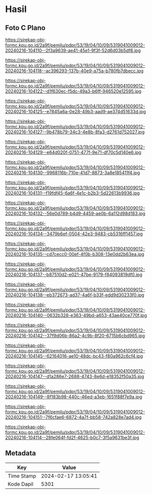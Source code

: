 # Hasil

## Foto C Plano

https://sirekap-obj-formc.kpu.go.id/2a9f/pemilu/pdpr/53/19/04/10/09/5319041009012-20240216-104110--2f3a9639-ae41-45e1-9f3f-52d6d03b5df8.jpg

https://sirekap-obj-formc.kpu.go.id/2a9f/pemilu/pdpr/53/19/04/10/09/5319041009012-20240216-104118--ac396293-137b-40e9-a75a-b780fb7dbecc.jpg

https://sirekap-obj-formc.kpu.go.id/2a9f/pemilu/pdpr/53/19/04/10/09/5319041009012-20240216-104122--d1f630ec-f5dc-49a3-b6ff-946520e12595.jpg

https://sirekap-obj-formc.kpu.go.id/2a9f/pemilu/pdpr/53/19/04/10/09/5319041009012-20240216-104125--e7845a6a-0e28-49b3-aad9-ae374d51633d.jpg

https://sirekap-obj-formc.kpu.go.id/2a9f/pemilu/pdpr/53/19/04/10/09/5319041009012-20240216-104127--9b478b79-34c3-4e8b-8fa3-d2761d752027.jpg

https://sirekap-obj-formc.kpu.go.id/2a9f/pemilu/pdpr/53/19/04/10/09/5319041009012-20240216-104129--e64d020f-0751-477f-9e71-df70c5d140e6.jpg

https://sirekap-obj-formc.kpu.go.id/2a9f/pemilu/pdpr/53/19/04/10/09/5319041009012-20240216-104130--9968116b-710e-41d7-8873-3a8e185411f4.jpg

https://sirekap-obj-formc.kpu.go.id/2a9f/pemilu/pdpr/53/19/04/10/09/5319041009012-20240216-104131--f19fdf45-6a6f-4e1c-b2b3-5d22613b9936.jpg

https://sirekap-obj-formc.kpu.go.id/2a9f/pemilu/pdpr/53/19/04/10/09/5319041009012-20240216-104132--56e0d789-b4d9-4459-ae0b-6a112d98d183.jpg

https://sirekap-obj-formc.kpu.go.id/2a9f/pemilu/pdpr/53/19/04/10/09/5319041009012-20240216-104134--3479b6ef-0504-42e3-9483-cb5316ff1457.jpg

https://sirekap-obj-formc.kpu.go.id/2a9f/pemilu/pdpr/53/19/04/10/09/5319041009012-20240216-104135--cd7cecc0-00ef-4f0b-b308-13e0dd2b63ea.jpg

https://sirekap-obj-formc.kpu.go.id/2a9f/pemilu/pdpr/53/19/04/10/09/5319041009012-20240216-104137--b87510d2-e021-47be-9179-f84093819df0.jpg

https://sirekap-obj-formc.kpu.go.id/2a9f/pemilu/pdpr/53/19/04/10/09/5319041009012-20240216-104138--eb372673-ad37-4a6f-b33f-edd9d30233f0.jpg

https://sirekap-obj-formc.kpu.go.id/2a9f/pemilu/pdpr/53/19/04/10/09/5319041009012-20240216-104140--0632b328-e363-49bd-a653-43ae40ce770f.jpg

https://sirekap-obj-formc.kpu.go.id/2a9f/pemilu/pdpr/53/19/04/10/09/5319041009012-20240216-104142--37f9d06b-86a2-4c9b-8f20-6715b6cbd965.jpg

https://sirekap-obj-formc.kpu.go.id/2a9f/pemilu/pdpr/53/19/04/10/09/5319041009012-20240216-104145--62164016-ae10-48dc-bc43-f80a962c6cf4.jpg

https://sirekap-obj-formc.kpu.go.id/2a9f/pemilu/pdpr/53/19/04/10/09/5319041009012-20240216-104147--d1a286e7-2688-4743-8e6d-e18352f50a35.jpg

https://sirekap-obj-formc.kpu.go.id/2a9f/pemilu/pdpr/53/19/04/10/09/5319041009012-20240216-104149--8f183b98-440c-46ed-a3eb-1651f88f7e9a.jpg

https://sirekap-obj-formc.kpu.go.id/2a9f/pemilu/pdpr/53/19/04/10/09/5319041009012-20240216-104151--7f6cfae6-6872-4a7f-bb58-742a828e7ad4.jpg

https://sirekap-obj-formc.kpu.go.id/2a9f/pemilu/pdpr/53/19/04/10/09/5319041009012-20240216-104114--28fe064f-fd2f-4625-b0c7-3f5a9631be3f.jpg


## Metadata

| Key        | Value               |
| ---------- | ------------------- |
| Time Stamp | 2024-02-17 13:05:41 |
| Kode Dapil | 5301                |



